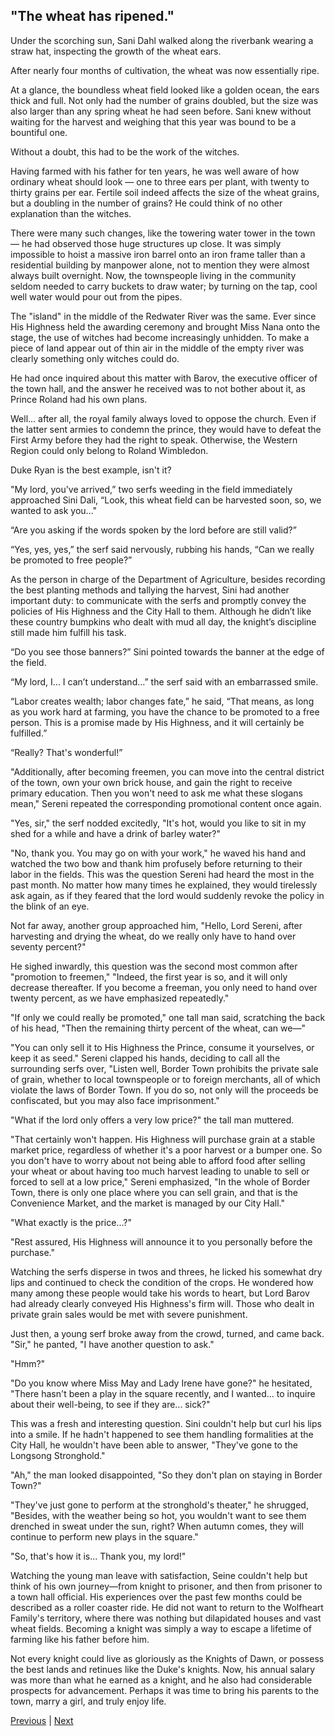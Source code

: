 ## "The wheat has ripened."
Under the scorching sun, Sani Dahl walked along the riverbank wearing a straw hat, inspecting the growth of the wheat ears.



After nearly four months of cultivation, the wheat was now essentially ripe.



At a glance, the boundless wheat field looked like a golden ocean, the ears thick and full. Not only had the number of grains doubled, but the size was also larger than any spring wheat he had seen before. Sani knew without waiting for the harvest and weighing that this year was bound to be a bountiful one.



Without a doubt, this had to be the work of the witches.



Having farmed with his father for ten years, he was well aware of how ordinary wheat should look — one to three ears per plant, with twenty to thirty grains per ear. Fertile soil indeed affects the size of the wheat grains, but a doubling in the number of grains? He could think of no other explanation than the witches.



There were many such changes, like the towering water tower in the town — he had observed those huge structures up close. It was simply impossible to hoist a massive iron barrel onto an iron frame taller than a residential building by manpower alone, not to mention they were almost always built overnight. Now, the townspeople living in the community seldom needed to carry buckets to draw water; by turning on the tap, cool well water would pour out from the pipes.



The "island" in the middle of the Redwater River was the same. Ever since His Highness held the awarding ceremony and brought Miss Nana onto the stage, the use of witches had become increasingly unhidden. To make a piece of land appear out of thin air in the middle of the empty river was clearly something only witches could do.



He had once inquired about this matter with Barov, the executive officer of the town hall, and the answer he received was to not bother about it, as Prince Roland had his own plans.



Well... after all, the royal family always loved to oppose the church. Even if the latter sent armies to condemn the prince, they would have to defeat the First Army before they had the right to speak. Otherwise, the Western Region could only belong to Roland Wimbledon.



Duke Ryan is the best example, isn't it?

"My lord, you've arrived,” two serfs weeding in the field immediately approached Sini Dali, “Look, this wheat field can be harvested soon, so, we wanted to ask you..."

“Are you asking if the words spoken by the lord before are still valid?”

“Yes, yes, yes,” the serf said nervously, rubbing his hands, “Can we really be promoted to free people?”

As the person in charge of the Department of Agriculture, besides recording the best planting methods and tallying the harvest, Sini had another important duty: to communicate with the serfs and promptly convey the policies of His Highness and the City Hall to them. Although he didn’t like these country bumpkins who dealt with mud all day, the knight’s discipline still made him fulfill his task.

“Do you see those banners?” Sini pointed towards the banner at the edge of the field.

“My lord, I... I can’t understand…” the serf said with an embarrassed smile.

“Labor creates wealth; labor changes fate,” he said, “That means, as long as you work hard at farming, you have the chance to be promoted to a free person. This is a promise made by His Highness, and it will certainly be fulfilled.”

“Really? That's wonderful!”



"Additionally, after becoming freemen, you can move into the central district of the town, own your own brick house, and gain the right to receive primary education. Then you won't need to ask me what these slogans mean," Sereni repeated the corresponding promotional content once again.



"Yes, sir," the serf nodded excitedly, "It's hot, would you like to sit in my shed for a while and have a drink of barley water?"



"No, thank you. You may go on with your work," he waved his hand and watched the two bow and thank him profusely before returning to their labor in the fields. This was the question Sereni had heard the most in the past month. No matter how many times he explained, they would tirelessly ask again, as if they feared that the lord would suddenly revoke the policy in the blink of an eye.



Not far away, another group approached him, "Hello, Lord Sereni, after harvesting and drying the wheat, do we really only have to hand over seventy percent?"



He sighed inwardly, this question was the second most common after "promotion to freemen," "Indeed, the first year is so, and it will only decrease thereafter. If you become a freeman, you only need to hand over twenty percent, as we have emphasized repeatedly."



"If only we could really be promoted," one tall man said, scratching the back of his head, "Then the remaining thirty percent of the wheat, can we—"



"You can only sell it to His Highness the Prince, consume it yourselves, or keep it as seed." Sereni clapped his hands, deciding to call all the surrounding serfs over, "Listen well, Border Town prohibits the private sale of grain, whether to local townspeople or to foreign merchants, all of which violate the laws of Border Town. If you do so, not only will the proceeds be confiscated, but you may also face imprisonment."



"What if the lord only offers a very low price?" the tall man muttered.



"That certainly won't happen. His Highness will purchase grain at a stable market price, regardless of whether it's a poor harvest or a bumper one. So you don't have to worry about not being able to afford food after selling your wheat or about having too much harvest leading to unable to sell or forced to sell at a low price," Sereni emphasized, "In the whole of Border Town, there is only one place where you can sell grain, and that is the Convenience Market, and the market is managed by our City Hall."



"What exactly is the price...?"

"Rest assured, His Highness will announce it to you personally before the purchase."

Watching the serfs disperse in twos and threes, he licked his somewhat dry lips and continued to check the condition of the crops. He wondered how many among these people would take his words to heart, but Lord Barov had already clearly conveyed His Highness's firm will. Those who dealt in private grain sales would be met with severe punishment.



Just then, a young serf broke away from the crowd, turned, and came back. "Sir," he panted, "I have another question to ask."

"Hmm?"

"Do you know where Miss May and Lady Irene have gone?" he hesitated, "There hasn't been a play in the square recently, and I wanted... to inquire about their well-being, to see if they are... sick?"



This was a fresh and interesting question. Sini couldn't help but curl his lips into a smile. If he hadn't happened to see them handling formalities at the City Hall, he wouldn't have been able to answer, "They've gone to the Longsong Stronghold."

"Ah," the man looked disappointed, "So they don't plan on staying in Border Town?"

"They've just gone to perform at the stronghold's theater," he shrugged, "Besides, with the weather being so hot, you wouldn't want to see them drenched in sweat under the sun, right? When autumn comes, they will continue to perform new plays in the square."



"So, that's how it is... Thank you, my lord!"

Watching the young man leave with satisfaction, Seine couldn't help but think of his own journey—from knight to prisoner, and then from prisoner to a town hall official. His experiences over the past few months could be described as a roller coaster ride. He did not want to return to the Wolfheart Family's territory, where there was nothing but dilapidated houses and vast wheat fields. Becoming a knight was simply a way to escape a lifetime of farming like his father before him.



Not every knight could live as gloriously as the Knights of Dawn, or possess the best lands and retinues like the Duke's knights. Now, his annual salary was more than what he earned as a knight, and he also had considerable prospects for advancement. Perhaps it was time to bring his parents to the town, marry a girl, and truly enjoy life.





[Previous](CH0262.md) | [Next](CH0264.md)
